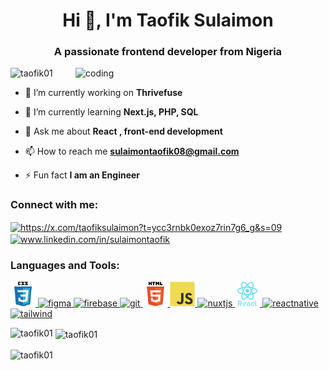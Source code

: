 <h1 align="center">Hi 👋, I'm Taofik Sulaimon</h1>
<h3 align="center">A passionate frontend developer from Nigeria</h3>
<img align="right" alt="coding" width="400" src="https://elements-video-cover-images-0.imgix.net/files/261073161/code_1_loop_img.jpg?auto=compress%2Cformat&h=506&w=900&fit=min&s=5c2c7a1a8876b1a553a6ff679702299a.gif" > 
<p align="left"> <img src="https://komarev.com/ghpvc/?username=taofik01&label=Profile%20views&color=0e75b6&style=flat" alt="taofik01" /> </p>




- 🔭 I’m currently working on **Thrivefuse**

- 🌱 I’m currently learning **Next.js, PHP, SQL**

- 💬 Ask me about **React , front-end development**

- 📫 How to reach me **sulaimontaofik08@gmail.com**

- ⚡ Fun fact **I am an Engineer**

<h3 align="left">Connect with me:</h3>
<p align="left">
<a href="https://twitter.com/https://x.com/taofiksulaimon?t=ycc3rnbk0exoz7rin7g6_g&s=09" target="blank"><img align="center" src="https://raw.githubusercontent.com/rahuldkjain/github-profile-readme-generator/master/src/images/icons/Social/twitter.svg" alt="https://x.com/taofiksulaimon?t=ycc3rnbk0exoz7rin7g6_g&s=09" height="30" width="40" /></a>
<a href="https://linkedin.com/in/www.linkedin.com/in/sulaimontaofik" target="blank"><img align="center" src="https://raw.githubusercontent.com/rahuldkjain/github-profile-readme-generator/master/src/images/icons/Social/linked-in-alt.svg" alt="www.linkedin.com/in/sulaimontaofik" height="30" width="40" /></a>
</p>

<h3 align="left">Languages and Tools:</h3>
<p align="left"> <a href="https://www.w3schools.com/css/" target="_blank" rel="noreferrer"> <img src="https://raw.githubusercontent.com/devicons/devicon/master/icons/css3/css3-original-wordmark.svg" alt="css3" width="40" height="40"/> </a> <a href="https://www.figma.com/" target="_blank" rel="noreferrer"> <img src="https://www.vectorlogo.zone/logos/figma/figma-icon.svg" alt="figma" width="40" height="40"/> </a> <a href="https://firebase.google.com/" target="_blank" rel="noreferrer"> <img src="https://www.vectorlogo.zone/logos/firebase/firebase-icon.svg" alt="firebase" width="40" height="40"/> </a> <a href="https://git-scm.com/" target="_blank" rel="noreferrer"> <img src="https://www.vectorlogo.zone/logos/git-scm/git-scm-icon.svg" alt="git" width="40" height="40"/> </a> <a href="https://www.w3.org/html/" target="_blank" rel="noreferrer"> <img src="https://raw.githubusercontent.com/devicons/devicon/master/icons/html5/html5-original-wordmark.svg" alt="html5" width="40" height="40"/> </a> <a href="https://developer.mozilla.org/en-US/docs/Web/JavaScript" target="_blank" rel="noreferrer"> <img src="https://raw.githubusercontent.com/devicons/devicon/master/icons/javascript/javascript-original.svg" alt="javascript" width="40" height="40"/> </a> 
<a href="https://nuxtjs.org/" target="_blank" rel="noreferrer"> <img src="https://www.vectorlogo.zone/logos/nuxtjs/nuxtjs-icon.svg" alt="nuxtjs" width="40" height="40"/> </a> <a href="https://reactjs.org/" target="_blank" rel="noreferrer"> <img src="https://raw.githubusercontent.com/devicons/devicon/master/icons/react/react-original-wordmark.svg" alt="react" width="40" height="40"/> </a> <a href="https://reactnative.dev/" target="_blank" rel="noreferrer"> <img src="https://reactnative.dev/img/header_logo.svg" alt="reactnative" width="40" height="40"/> </a> <a href="https://tailwindcss.com/" target="_blank" rel="noreferrer"> <img src="https://www.vectorlogo.zone/logos/tailwindcss/tailwindcss-icon.svg" alt="tailwind" width="40" height="40"/> </a> </p>

<p><img align="left" src="https://github-readme-stats.vercel.app/api/top-langs?username=taofik01&show_icons=true&locale=en&layout=compact" alt="taofik01" /></p>

<p>&nbsp;<img align="center" src="https://github-readme-stats.vercel.app/api?username=taofik01&show_icons=true&locale=en" alt="taofik01" /></p>

<p><img align="center" src="https://github-readme-streak-stats.herokuapp.com/?user=taofik01&" alt="taofik01" /></p>
